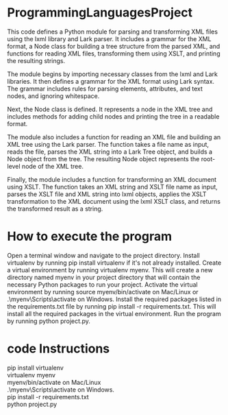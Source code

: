 # ProgrammingLanguagesProject
This code defines a Python module for parsing and transforming XML files using the lxml library and Lark parser. It includes a grammar for the XML format, a Node class for building a tree structure from the parsed XML, and functions for reading XML files, transforming them using XSLT, and printing the resulting strings.

The module begins by importing necessary classes from the lxml and Lark libraries. It then defines a grammar for the XML format using Lark syntax. The grammar includes rules for parsing elements, attributes, and text nodes, and ignoring whitespace.

Next, the Node class is defined. It represents a node in the XML tree and includes methods for adding child nodes and printing the tree in a readable format.

The module also includes a function for reading an XML file and building an XML tree using the Lark parser. The function takes a file name as input, reads the file, parses the XML string into a Lark Tree object, and builds a Node object from the tree. The resulting Node object represents the root-level node of the XML tree.

Finally, the module includes a function for transforming an XML document using XSLT. The function takes an XML string and XSLT file name as input, parses the XSLT file and XML string into lxml objects, applies the XSLT transformation to the XML document using the lxml XSLT class, and returns the transformed result as a string.

# How to execute the program
Open a terminal window and navigate to the project directory.
Install virtualenv by running pip install virtualenv if it's not already installed.
Create a virtual environment by running virtualenv myenv. This will create a new directory named myenv in your project directory that will contain the necessary Python packages to run your project.
Activate the virtual environment by running source myenv/bin/activate on Mac/Linux or .\myenv\Scripts\activate on Windows.
Install the required packages listed in the requirements.txt file by running pip install -r requirements.txt. This will install all the required packages in the virtual environment.
Run the program by running python project.py.

# code Instructions
pip install virtualenv <br />
virtualenv myenv <br />
myenv/bin/activate on Mac/Linux <br />
.\myenv\Scripts\activate on Windows. <br />
pip install -r requirements.txt <br />
python project.py <br />
